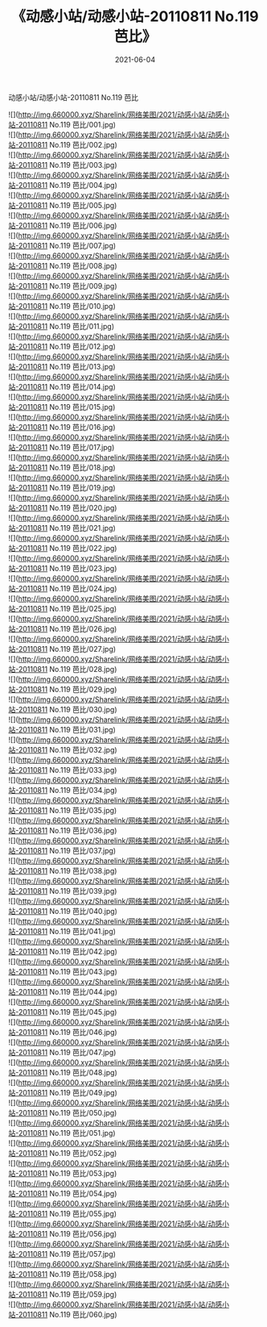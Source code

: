 ﻿---
layout: post
title:  《动感小站/动感小站-20110811 No.119 芭比》
date:   2021-06-04
img: http://img.660000.xyz/Sharelink/网络美图/2021/动感小站/动感小站-20110811 No.119 芭比/000.jpg
categories: [美女, 清纯, 唯美]
---

动感小站/动感小站-20110811 No.119 芭比

 ![](http://img.660000.xyz/Sharelink/网络美图/2021/动感小站/动感小站-20110811 No.119 芭比/001.jpg) <br>![](http://img.660000.xyz/Sharelink/网络美图/2021/动感小站/动感小站-20110811 No.119 芭比/002.jpg) <br>![](http://img.660000.xyz/Sharelink/网络美图/2021/动感小站/动感小站-20110811 No.119 芭比/003.jpg) <br>![](http://img.660000.xyz/Sharelink/网络美图/2021/动感小站/动感小站-20110811 No.119 芭比/004.jpg) <br>![](http://img.660000.xyz/Sharelink/网络美图/2021/动感小站/动感小站-20110811 No.119 芭比/005.jpg) <br>![](http://img.660000.xyz/Sharelink/网络美图/2021/动感小站/动感小站-20110811 No.119 芭比/006.jpg) <br>![](http://img.660000.xyz/Sharelink/网络美图/2021/动感小站/动感小站-20110811 No.119 芭比/007.jpg) <br>![](http://img.660000.xyz/Sharelink/网络美图/2021/动感小站/动感小站-20110811 No.119 芭比/008.jpg) <br>![](http://img.660000.xyz/Sharelink/网络美图/2021/动感小站/动感小站-20110811 No.119 芭比/009.jpg) <br>![](http://img.660000.xyz/Sharelink/网络美图/2021/动感小站/动感小站-20110811 No.119 芭比/010.jpg) <br>![](http://img.660000.xyz/Sharelink/网络美图/2021/动感小站/动感小站-20110811 No.119 芭比/011.jpg) <br>![](http://img.660000.xyz/Sharelink/网络美图/2021/动感小站/动感小站-20110811 No.119 芭比/012.jpg) <br>![](http://img.660000.xyz/Sharelink/网络美图/2021/动感小站/动感小站-20110811 No.119 芭比/013.jpg) <br>![](http://img.660000.xyz/Sharelink/网络美图/2021/动感小站/动感小站-20110811 No.119 芭比/014.jpg) <br>![](http://img.660000.xyz/Sharelink/网络美图/2021/动感小站/动感小站-20110811 No.119 芭比/015.jpg) <br>![](http://img.660000.xyz/Sharelink/网络美图/2021/动感小站/动感小站-20110811 No.119 芭比/016.jpg) <br>![](http://img.660000.xyz/Sharelink/网络美图/2021/动感小站/动感小站-20110811 No.119 芭比/017.jpg) <br>![](http://img.660000.xyz/Sharelink/网络美图/2021/动感小站/动感小站-20110811 No.119 芭比/018.jpg) <br>![](http://img.660000.xyz/Sharelink/网络美图/2021/动感小站/动感小站-20110811 No.119 芭比/019.jpg) <br>![](http://img.660000.xyz/Sharelink/网络美图/2021/动感小站/动感小站-20110811 No.119 芭比/020.jpg) <br>![](http://img.660000.xyz/Sharelink/网络美图/2021/动感小站/动感小站-20110811 No.119 芭比/021.jpg) <br>![](http://img.660000.xyz/Sharelink/网络美图/2021/动感小站/动感小站-20110811 No.119 芭比/022.jpg) <br>![](http://img.660000.xyz/Sharelink/网络美图/2021/动感小站/动感小站-20110811 No.119 芭比/023.jpg) <br>![](http://img.660000.xyz/Sharelink/网络美图/2021/动感小站/动感小站-20110811 No.119 芭比/024.jpg) <br>![](http://img.660000.xyz/Sharelink/网络美图/2021/动感小站/动感小站-20110811 No.119 芭比/025.jpg) <br>![](http://img.660000.xyz/Sharelink/网络美图/2021/动感小站/动感小站-20110811 No.119 芭比/026.jpg) <br>![](http://img.660000.xyz/Sharelink/网络美图/2021/动感小站/动感小站-20110811 No.119 芭比/027.jpg) <br>![](http://img.660000.xyz/Sharelink/网络美图/2021/动感小站/动感小站-20110811 No.119 芭比/028.jpg) <br>![](http://img.660000.xyz/Sharelink/网络美图/2021/动感小站/动感小站-20110811 No.119 芭比/029.jpg) <br>![](http://img.660000.xyz/Sharelink/网络美图/2021/动感小站/动感小站-20110811 No.119 芭比/030.jpg) <br>![](http://img.660000.xyz/Sharelink/网络美图/2021/动感小站/动感小站-20110811 No.119 芭比/031.jpg) <br>![](http://img.660000.xyz/Sharelink/网络美图/2021/动感小站/动感小站-20110811 No.119 芭比/032.jpg) <br>![](http://img.660000.xyz/Sharelink/网络美图/2021/动感小站/动感小站-20110811 No.119 芭比/033.jpg) <br>![](http://img.660000.xyz/Sharelink/网络美图/2021/动感小站/动感小站-20110811 No.119 芭比/034.jpg) <br>![](http://img.660000.xyz/Sharelink/网络美图/2021/动感小站/动感小站-20110811 No.119 芭比/035.jpg) <br>![](http://img.660000.xyz/Sharelink/网络美图/2021/动感小站/动感小站-20110811 No.119 芭比/036.jpg) <br>![](http://img.660000.xyz/Sharelink/网络美图/2021/动感小站/动感小站-20110811 No.119 芭比/037.jpg) <br>![](http://img.660000.xyz/Sharelink/网络美图/2021/动感小站/动感小站-20110811 No.119 芭比/038.jpg) <br>![](http://img.660000.xyz/Sharelink/网络美图/2021/动感小站/动感小站-20110811 No.119 芭比/039.jpg) <br>![](http://img.660000.xyz/Sharelink/网络美图/2021/动感小站/动感小站-20110811 No.119 芭比/040.jpg) <br>![](http://img.660000.xyz/Sharelink/网络美图/2021/动感小站/动感小站-20110811 No.119 芭比/041.jpg) <br>![](http://img.660000.xyz/Sharelink/网络美图/2021/动感小站/动感小站-20110811 No.119 芭比/042.jpg) <br>![](http://img.660000.xyz/Sharelink/网络美图/2021/动感小站/动感小站-20110811 No.119 芭比/043.jpg) <br>![](http://img.660000.xyz/Sharelink/网络美图/2021/动感小站/动感小站-20110811 No.119 芭比/044.jpg) <br>![](http://img.660000.xyz/Sharelink/网络美图/2021/动感小站/动感小站-20110811 No.119 芭比/045.jpg) <br>![](http://img.660000.xyz/Sharelink/网络美图/2021/动感小站/动感小站-20110811 No.119 芭比/046.jpg) <br>![](http://img.660000.xyz/Sharelink/网络美图/2021/动感小站/动感小站-20110811 No.119 芭比/047.jpg) <br>![](http://img.660000.xyz/Sharelink/网络美图/2021/动感小站/动感小站-20110811 No.119 芭比/048.jpg) <br>![](http://img.660000.xyz/Sharelink/网络美图/2021/动感小站/动感小站-20110811 No.119 芭比/049.jpg) <br>![](http://img.660000.xyz/Sharelink/网络美图/2021/动感小站/动感小站-20110811 No.119 芭比/050.jpg) <br>![](http://img.660000.xyz/Sharelink/网络美图/2021/动感小站/动感小站-20110811 No.119 芭比/051.jpg) <br>![](http://img.660000.xyz/Sharelink/网络美图/2021/动感小站/动感小站-20110811 No.119 芭比/052.jpg) <br>![](http://img.660000.xyz/Sharelink/网络美图/2021/动感小站/动感小站-20110811 No.119 芭比/053.jpg) <br>![](http://img.660000.xyz/Sharelink/网络美图/2021/动感小站/动感小站-20110811 No.119 芭比/054.jpg) <br>![](http://img.660000.xyz/Sharelink/网络美图/2021/动感小站/动感小站-20110811 No.119 芭比/055.jpg) <br>![](http://img.660000.xyz/Sharelink/网络美图/2021/动感小站/动感小站-20110811 No.119 芭比/056.jpg) <br>![](http://img.660000.xyz/Sharelink/网络美图/2021/动感小站/动感小站-20110811 No.119 芭比/057.jpg) <br>![](http://img.660000.xyz/Sharelink/网络美图/2021/动感小站/动感小站-20110811 No.119 芭比/058.jpg) <br>![](http://img.660000.xyz/Sharelink/网络美图/2021/动感小站/动感小站-20110811 No.119 芭比/059.jpg) <br>![](http://img.660000.xyz/Sharelink/网络美图/2021/动感小站/动感小站-20110811 No.119 芭比/060.jpg) <br>
